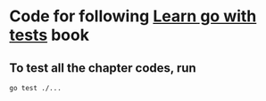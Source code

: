 # Code for following [Learn go with tests](https://quii.gitbook.io/learn-go-with-tests/) book

## To test all the chapter codes, run
```
go test ./...
```